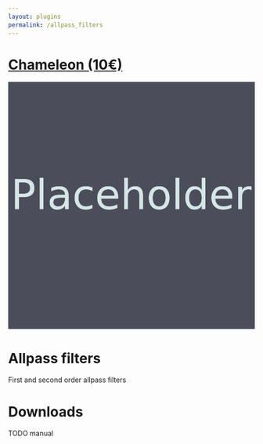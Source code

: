 ```yaml
---
layout: plugins
permalink: /allpass_filters
---
```


# [Chameleon (10€)](www.example.org)

![TODO Allpass filters Screenshot](/assets/images/placeholder.png)

# Allpass filters
First and second order allpass filters


# Downloads

TODO manual

